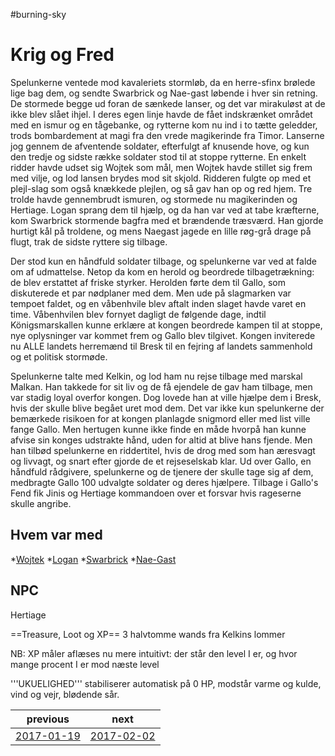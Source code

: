 #burning-sky

# Krig og Fred 
Spelunkerne ventede mod kavaleriets stormløb, da en herre-sfinx brølede lige bag dem, og sendte Swarbrick og Nae-gast løbende i hver sin retning. De stormede begge ud foran de sænkede lanser, og det var mirakuløst at de ikke blev slået ihjel. I deres egen linje havde de fået indskrænket området med en ismur og en tågebanke, og rytterne kom nu ind i to tætte geledder, trods bombardement at magi fra den vrede magikerinde fra Timor. Lanserne jog gennem de afventende soldater, efterfulgt af knusende hove, og kun den tredje og sidste række soldater stod til at stoppe rytterne. En enkelt ridder havde udset sig Wojtek som mål, men Wojtek havde stillet sig frem med vilje, og lod lansen brydes mod sit skjold. Ridderen fulgte op med et plejl-slag som også knækkede plejlen, og så gav han op og red hjem. Tre trolde havde gennembrudt ismuren, og stormede nu magikerinden og Hertiage. Logan sprang dem til hjælp, og da han var ved at tabe kræfterne, kom Swarbrick stormende bagfra med et brændende træsværd. Han gjorde hurtigt kål på troldene, og mens Naegast jagede en lille røg-grå drage på flugt, trak de sidste ryttere sig tilbage.

Der stod kun en håndfuld soldater tilbage, og spelunkerne var ved at falde om af udmattelse. Netop da kom en herold og beordrede tilbagetrækning: de blev erstattet af friske styrker. Herolden førte dem til Gallo, som diskuterede et par nødplaner med dem. Men ude på slagmarken var tempoet faldet, og en våbenhvile blev aftalt inden slaget havde varet en time. Våbenhvilen blev fornyet dagligt de følgende dage, indtil Königsmarskallen kunne erklære at kongen beordrede kampen til at stoppe, nye oplysninger var kommet frem og Gallo blev tilgivet. Kongen inviterede nu ALLE landets herremænd til Bresk til en fejring af landets sammenhold og et politisk stormøde.

Spelunkerne talte med Kelkin, og lod ham nu rejse tilbage med marskal Malkan. Han takkede for sit liv og de få ejendele de gav ham tilbage, men var stadig loyal overfor kongen. Dog lovede han at ville hjælpe dem i Bresk, hvis der skulle blive begået uret mod dem. Det var ikke kun spelunkerne der bemærkede risikoen for at kongen planlagde snigmord eller med list ville fange Gallo. Men hertugen kunne ikke finde en måde hvorpå han kunne afvise sin konges udstrakte hånd, uden for altid at blive hans fjende. Men han tilbød spelunkerne en riddertitel, hvis de drog med som han æresvagt og livvagt, og snart efter gjorde de et rejseselskab klar. Ud over Gallo, en håndfuld rådgivere, spelunkerne og de tjenere der skulle tage sig af dem, medbragte Gallo 100 udvalgte soldater og deres hjælpere. Tilbage i Gallo's Fend fik Jinis og Hertiage kommandoen over et forsvar hvis rageserne skulle angribe.

## Hvem var med
*[Wojtek](./Wojtek.md)
*[Logan](./Logan.md)
*[Swarbrick](./Swarbrick%20Everwood.md)
*[Nae-Gast](./Nae-Gast%20Oldknist.md)

## NPC
Hertiage

==Treasure, Loot og XP==
3 halvtomme wands fra Kelkins lommer



NB: XP måler aflæses nu mere intuitivt: der står den level I er, og hvor mange procent I er mod næste level

'''UKUELIGHED''' stabiliserer automatisk på 0 HP, modstår varme og kulde, vind og vejr, blødende sår.

| previous | next |
| --- | --- |
| [2017-01-19](./2017-01-19.md) | [2017-02-02](./2017-02-02.md) |
